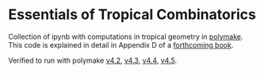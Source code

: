 # Essentials of Tropical Combinatorics
Collection of ipynb with computations in tropical geometry in [polymake](https://www.polymake.org/).
This code is explained in detail in Appendix D of a [forthcoming book](http://page.math.tu-berlin.de/~joswig/etc/index.html).

Verified to run with polymake [v4.2](https://polymake.org/doku.php/news/release_4_2), [v4.3](https://polymake.org/doku.php/news/release_4_3), [v4.4](https://polymake.org/doku.php/news/release_4_4), [v4.5](https://polymake.org/doku.php/news/release_4_5).
